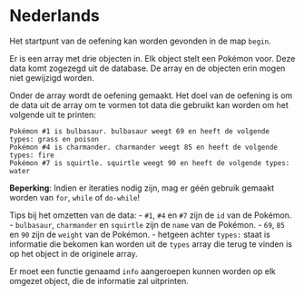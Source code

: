 # Nederlands

Het startpunt van de oefening kan worden gevonden in de map `begin`.

Er is een array met drie objecten in. Elk object stelt een Pokémon voor. Deze data komt zogezegd uit de database. De array en de objecten erin mogen niet gewijzigd worden.

Onder de array wordt de oefening gemaakt. Het doel van de oefening is om de data uit de array om te vormen tot data die gebruikt kan worden om het volgende uit te printen:

```
Pokémon #1 is bulbasaur. bulbasaur weegt 69 en heeft de volgende types: grass en poison
Pokémon #4 is charmander. charmander weegt 85 en heeft de volgende types: fire
Pokémon #7 is squirtle. squirtle weegt 90 en heeft de volgende types: water
```

**Beperking**: Indien er iteraties nodig zijn, mag er géén gebruik gemaakt worden van `for`, `while` of `do-while`!

Tips bij het omzetten van de data:
    - `#1`, `#4` en `#7` zijn de `id` van de Pokémon.
    - `bulbasaur`, `charmander` en `squirtle` zijn de `name` van de Pokémon.
    - `69`, `85` en `90` zijn de `weight` van de Pokémon.
    - hetgeen achter `types:` staat is informatie die bekomen kan worden uit de `types` array die terug te vinden is op het object in de originele array.

Er moet een functie genaamd `info` aangeroepen kunnen worden op elk omgezet object, die de informatie zal uitprinten.